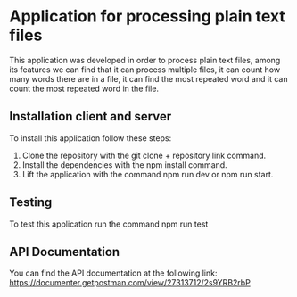 # Application for processing plain text files

This application was developed in order to process plain text files, among its features we can find that it can process multiple files, it can count how many words there are in a file, it can find the most repeated word and it can count the most repeated word in the file.

## Installation client and server

To install this application follow these steps:

1. Clone the repository with the git clone + repository link command.
2. Install the dependencies with the npm install command.
3. Lift the application with the command npm run dev or npm run start.

## Testing

To test this application run the command npm run test

## API Documentation

You can find the API documentation at the following link: https://documenter.getpostman.com/view/27313712/2s9YRB2rbP